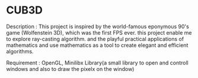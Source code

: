 # CUB3D

Description : This project is inspired by the world-famous eponymous 90's game (Wolfenstein 3D), which was the first FPS ever. this project enable me to explore ray-casting algorithm. and the playful practical applications of mathematics and use mathematics as a tool to create elegant and efficient algorithms.

Requirement : OpenGL, Minilibx Library(a small library to open and controll windows and also to draw the pixelx on the window)
